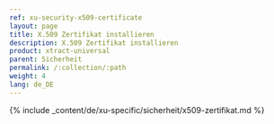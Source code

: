 ```yaml
---
ref: xu-security-x509-certificate
layout: page
title: X.509 Zertifikat installieren
description: X.509 Zertifikat installieren
product: xtract-universal
parent: Sicherheit
permalink: /:collection/:path
weight: 4
lang: de_DE
---
```

{% include _content/de/xu-specific/sicherheit/x509-zertifikat.md %}
